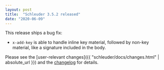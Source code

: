 ```yaml
---
layout: post
title:  "Schleuder 3.5.2 released"
date: "2020-06-09"
---
```


This release ships a bug fix:

* `x-add-key` is able to handle inline key material, followed by non-key material, like a signature included in the body.

Please see the [user-relevant changes]({{ "schleuder/docs/changes.html" | absolute_url }}) and the [changelog](https://0xacab.org/schleuder/schleuder/blob/master/CHANGELOG.md#352-2020-06-09) for details.
